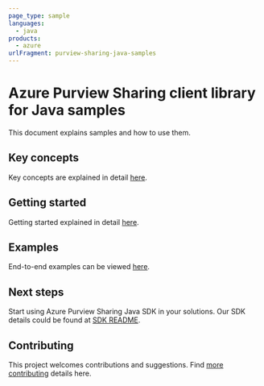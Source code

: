 ```yaml
---
page_type: sample
languages:
  - java
products:
  - azure
urlFragment: purview-sharing-java-samples
---
```


# Azure Purview Sharing client library for Java samples
This document explains samples and how to use them.

## Key concepts
Key concepts are explained in detail [here][SDK_README_KEY_CONCEPTS].

## Getting started
Getting started explained in detail [here][SDK_README_GETTING_STARTED].

## Examples
   End-to-end examples can be viewed [here][sample_readme].

## Next steps
Start using Azure Purview Sharing Java SDK in your solutions. Our SDK details could be found at [SDK README][SHARE_SDK_README].

## Contributing
This project welcomes contributions and suggestions. Find [more contributing][SDK_README_CONTRIBUTING] details here.

<!-- LINKS -->
[SHARE_SDK_README]: https://github.com/Azure/azure-sdk-for-java/blob/main/sdk/purview/azure-analytics-purview-sharing/README.md
[SDK_README_GETTING_STARTED]: https://github.com/Azure/azure-sdk-for-java/blob/main/sdk/purview/azure-analytics-purview-sharing/README.md#getting-started
[SDK_README_KEY_CONCEPTS]: https://github.com/Azure/azure-sdk-for-java/blob/main/sdk/purview/azure-analytics-purview-sharing/README.md#key-concepts
[SDK_README_CONTRIBUTING]: https://github.com/Azure/azure-sdk-for-java/blob/main/CONTRIBUTING.md
[sample_readme]: https://github.com/Azure/azure-sdk-for-java/blob/main/sdk/purview/azure-analytics-purview-sharing/src/samples/java/com/azure/analytics/purview/sharing/ReadmeSamples.java